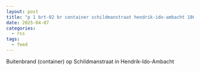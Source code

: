 ```yaml
---
layout: post
title: "p 1 brt-02 br container schildmanstraat hendrik-ido-ambacht 186431"
date: 2025-04-07
categories: 
  - rss
tags: 
  - feed
---
```


Buitenbrand (container) op Schildmanstraat in Hendrik-Ido-Ambacht

